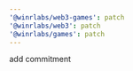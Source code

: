 ```yaml
---
'@winrlabs/web3-games': patch
'@winrlabs/web3': patch
'@winrlabs/games': patch
---
```


add commitment
